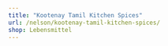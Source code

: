 ```yaml
---
title: "Kootenay Tamil Kitchen Spices"
url: /nelson/kootenay-tamil-kitchen-spices/
shop: Lebensmittel
---
```

